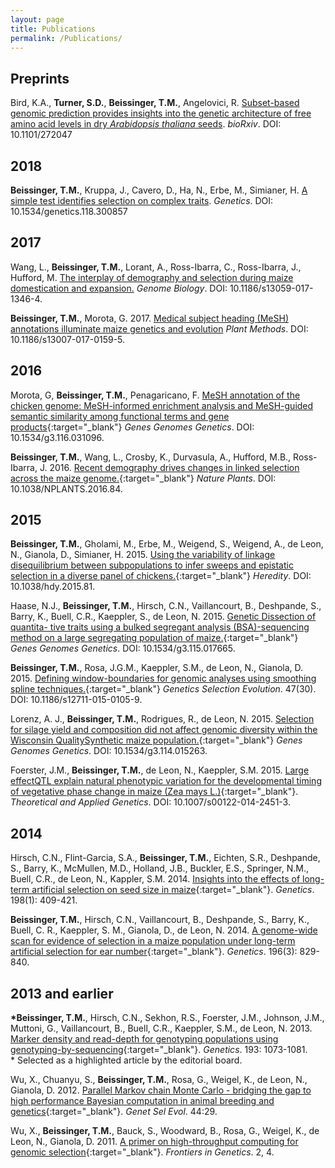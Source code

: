 ```yaml
---
layout: page
title: Publications
permalink: /Publications/
---
```


## Preprints
Bird, K.A., **Turner, S.D.**, **Beissinger, T.M.**, Angelovici, R. [Subset-based genomic prediction provides insights into the genetic architecture of free amino acid levels in dry *Arabidopsis thaliana* seeds](https://www.biorxiv.org/content/early/2018/02/26/272047). *bioRxiv*. DOI: 10.1101/272047

## 2018
**Beissinger, T.M.**, Kruppa, J., Cavero, D., Ha, N., Erbe, M., Simianer, H. [A simple test identifies selection on complex traits](http://www.genetics.org/content/early/2018/03/14/genetics.118.300857). *Genetics*. DOI: 10.1534/genetics.118.300857

## 2017
Wang, L., **Beissinger, T.M.**, Lorant, A., Ross-Ibarra, C., Ross-Ibarra, J., Hufford, M. [The interplay of demography and selection during maize domestication and expansion.](https://genomebiology.biomedcentral.com/articles/10.1186/s13059-017-1346-4) *Genome Biology*. DOI: 10.1186/s13059-017-1346-4.

**Beissinger, T.M.**, Morota, G. 2017. [Medical subject heading (MeSH) annotations illuminate maize genetics and evolution](https://plantmethods.biomedcentral.com/articles/10.1186/s13007-017-0159-5) *Plant Methods*. DOI: 10.1186/s13007-017-0159-5.


## 2016

Morota, G, **Beissinger, T.M.**, Penagaricano, F. [MeSH annotation of the chicken genome:  MeSH-informed enrichment analysis and  MeSH-guided semantic similarity among  functional terms and gene products](http://www.g3journal.org/content/early/2016/06/01/g3.116.031096.abstract?sid=59a4c3f3-e212-409b-91bc-eafa877a61bd){:target="_blank"} *Genes Genomes Genetics*. DOI: 10.1534/g3.116.031096.

**Beissinger, T.M.**, Wang, L., Crosby, K., Durvasula, A., Hufford, M.B., Ross-Ibarra, J. 2016. [Recent demography drives changes in linked selection across the maize genome.](http://beissingerlab.github.io/docs/nplants.2016.84.pdf){:target="_blank"} *Nature Plants*. DOI: 10.1038/NPLANTS.2016.84.

## 2015

**Beissinger, T.M.**, Gholami, M., Erbe, M., Weigend, S., Weigend, A., de Leon, N., Gianola, D., Simianer, H. 2015. [Using the variability of linkage disequilibrium between subpopulations to infer sweeps and epistatic selection in a diverse panel of chickens.](http://www.nature.com/hdy/journal/vaop/ncurrent/abs/hdy201581a.html){:target="_blank"} *Heredity*.  DOI: 10.1038/hdy.2015.81.

Haase, N.J., **Beissinger, T.M.**, Hirsch, C.N., Vaillancourt, B., Deshpande, S., Barry, K., Buell, C.R., Kaeppler, S., de Leon, N. 2015. [Genetic Dissection of quantita- tive traits using a bulked segregant analysis (BSA)-sequencing method on a large segregating population of maize.](http://www.g3journal.org/content/early/2015/06/01/g3.115.017665.abstract){:target="_blank"} *Genes Genomes Genetics*. DOI: 10.1534/g3.115.017665.

**Beissinger, T.M.**, Rosa, J.G.M., Kaeppler, S.M., de Leon, N., Gianola, D. 2015. [Defining window-boundaries for genomic analyses using smoothing spline techniques.](http://www.gsejournal.org/content/47/1/30){:target="_blank"} *Genetics Selection Evolution*. 47(30). DOI: 10.1186/s12711-015-0105-9.

Lorenz, A. J., **Beissinger, T.M.**, Rodrigues, R., de Leon, N. 2015. [Selection for silage yield and composition did not affect genomic diversity within the Wisconsin QualitySynthetic maize population.](http://www.g3journal.org/content/early/2015/02/02/g3.114.015263.abstract){:target="_blank"} *Genes Genomes Genetics*. DOI: 10.1534/g3.114.015263.

Foerster, J.M., **Beissinger, T.M.**, de Leon, N., Kaeppler, S.M. 2015. [Large effectQTL explain natural phenotypic variation for the developmental timing of vegetative phase change in maize (Zea mays L.)](http://link.springer.com/article/10.1007/s00122-014-2451-3){:target="_blank"}. *Theoretical and Applied Genetics*. DOI:
10.1007/s00122-014-2451-3.

## 2014
Hirsch, C.N., Flint-Garcia, S.A., **Beissinger, T.M.**, Eichten, S.R., Deshpande, S., Barry, K., McMullen, M.D., Holland, J.B., Buckler, E.S., Springer, N.M., Buell, C.R., de Leon, N., Kappler, S.M. 2014. [Insights into the effects of long-term artificial selection on seed size in maize](http://www.genetics.org/content/198/1/409.abstract?sid=e4b2d64c-6e61-4c88-9ddd-2c492f16c35d){:target="_blank"}. *Genetics*. 198(1): 409-421.

**Beissinger, T.M.**, Hirsch, C.N., Vaillancourt, B., Deshpande, S., Barry, K., Buell, C. R., Kaeppler, S. M., Gianola, D., de Leon, N. 2014. [A genome-wide scan for evidence of selection in a maize population under long-term artificial selection for ear number](http://www.genetics.org/content/196/3/829.abstract?sid=e4b2d64c-6e61-4c88-9ddd-2c492f16c35d){:target="_blank"}. *Genetics*. 196(3): 829-840.

## 2013 and earlier
**\*Beissinger, T.M.**, Hirsch, C.N., Sekhon, R.S., Foerster, J.M., Johnson, J.M., Muttoni, G., Vaillancourt, B., Buell, C.R., Kaeppler, S.M., de Leon, N. 2013. [Marker density and read-depth for genotyping populations using genotyping-by-sequencing](http://www.genetics.org/content/193/4/1073.abstract?sid=e4b2d64c-6e61-4c88-9ddd-2c492f16c35d){:target="_blank"}. *Genetics*. 193: 1073-1081.  <br/>
\* Selected as a highlighted article by the editorial board.

Wu, X., Chuanyu, S., **Beissinger, T.M.**, Rosa, G., Weigel, K., de Leon, N., Gianola, D. 2012. [Parallel Markov chain Monte Carlo - bridging the gap to high performance Bayesian computation in animal breeding and genetics](http://www.gsejournal.org/content/44/1/29){:target="_blank"}. *Genet Sel Evol*. 44:29.

Wu, X., **Beissinger, T.M.**, Bauck, S., Woodward, B., Rosa, G., Weigel, K., de
Leon, N., Gianola, D. 2011. [A primer on high-throughput computing for genomic
selection](http://journal.frontiersin.org/article/10.3389/fgene.2011.00004/abstract){:target="_blank"}. *Frontiers in Genetics*. 2, 4.
